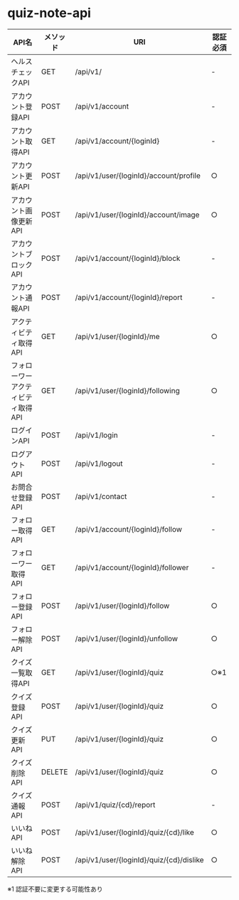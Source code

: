 # quiz-note-api

| API名 | メソッド | URI | 認証必須 |
----|----|----|----
| ヘルスチェックAPI						| GET		| /api/v1/									| - |
| アカウント登録API						| POST		| /api/v1/account							| - |
| アカウント取得API						| GET		| /api/v1/account/{loginId}					| - |
| アカウント更新API						| POST		| /api/v1/user/{loginId}/account/profile	| ○ |
| アカウント画像更新API					| POST		| /api/v1/user/{loginId}/account/image		| ○ |
| アカウントブロックAPI					| POST		| /api/v1/account/{loginId}/block			| - |
| アカウント通報API						| POST		| /api/v1/account/{loginId}/report			| - |
| アクティビティ取得API					| GET		| /api/v1/user/{loginId}/me					| ○ |
| フォローワーアクティビティ取得API		| GET		| /api/v1/user/{loginId}/following			| ○ |
| ログインAPI							| POST		| /api/v1/login								| - |
| ログアウトAPI							| POST		| /api/v1/logout							| - |
| お問合せ登録API						| POST		| /api/v1/contact							| - |
| フォロー取得API						| GET		| /api/v1/account/{loginId}/follow			| - |
| フォローワー取得API					| GET		| /api/v1/account/{loginId}/follower		| - |
| フォロー登録API						| POST		| /api/v1/user/{loginId}/follow				| ○ |
| フォロー解除API						| POST		| /api/v1/user/{loginId}/unfollow			| ○ |
| クイズ一覧取得API						| GET		| /api/v1/user/{loginId}/quiz				| ○※1 |
| クイズ登録API							| POST		| /api/v1/user/{loginId}/quiz				| ○ |
| クイズ更新API							| PUT		| /api/v1/user/{loginId}/quiz				| ○ |
| クイズ削除API							| DELETE	| /api/v1/user/{loginId}/quiz				| ○ |
| クイズ通報API							| POST		| /api/v1/quiz/{cd}/report					| - |
| いいねAPI								| POST		| /api/v1/user/{loginId}/quiz/{cd}/like		| ○ |
| いいね解除API							| POST		| /api/v1/user/{loginId}/quiz/{cd}/dislike	| ○ |

※1 認証不要に変更する可能性あり
